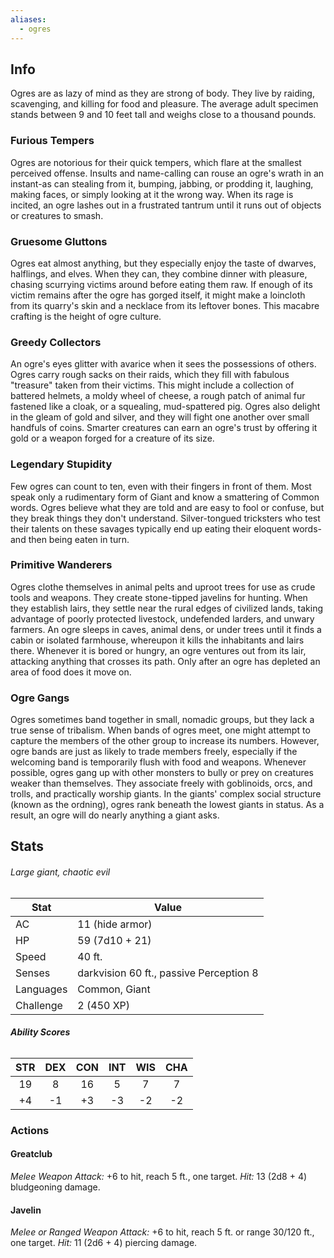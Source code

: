```yaml
---
aliases:
  - ogres
---
```

## Info
Ogres are as lazy of mind as they are strong of body. They live by raiding, scavenging, and killing for food and pleasure. The average adult specimen stands between 9 and 10 feet tall and weighs close to a thousand pounds.
### Furious Tempers
Ogres are notorious for their quick tempers, which flare at the smallest perceived offense. Insults and name-calling can rouse an ogre's wrath in an instant-as can stealing from it, bumping, jabbing, or prodding it, laughing, making faces, or simply looking at it the wrong way. When its rage is incited, an ogre lashes out in a frustrated tantrum until it runs out of objects or creatures to smash.
### Gruesome Gluttons
Ogres eat almost anything, but they especially enjoy the taste of dwarves, halflings, and elves. When they can, they combine dinner with pleasure, chasing scurrying victims around before eating them raw. If enough of its victim remains after the ogre has gorged itself, it might make a loincloth from its quarry's skin and a necklace from its leftover bones. This macabre crafting is the height of ogre culture.
### Greedy Collectors
An ogre's eyes glitter with avarice when it sees the possessions of others. Ogres carry rough sacks on their raids, which they fill with fabulous "treasure" taken from their victims. This might include a collection of battered helmets, a moldy wheel of cheese, a rough patch of animal fur fastened like a cloak, or a squealing, mud-spattered pig. Ogres also delight in the gleam of gold and silver, and they will fight one another over small handfuls of coins. Smarter creatures can earn an ogre's trust by offering it gold or a weapon forged for a creature of its size.
### Legendary Stupidity
Few ogres can count to ten, even with their fingers in front of them. Most speak only a rudimentary form of Giant and know a smattering of Common words. Ogres believe what they are told and are easy to fool or confuse, but they break things they don't understand. Silver-tongued tricksters who test their talents on these savages typically end up eating their eloquent words-and then being eaten in turn.
### Primitive Wanderers
Ogres clothe themselves in animal pelts and uproot trees for use as crude tools and weapons. They create stone-tipped javelins for hunting. When they establish lairs, they settle near the rural edges of civilized lands, taking advantage of poorly protected livestock, undefended larders, and unwary farmers.
An ogre sleeps in caves, animal dens, or under trees until it finds a cabin or isolated farmhouse, whereupon it kills the inhabitants and lairs there. Whenever it is bored or hungry, an ogre ventures out from its lair, attacking anything that crosses its path. Only after an ogre has depleted an area of food does it move on.
### Ogre Gangs
Ogres sometimes band together in small, nomadic groups, but they lack a true sense of tribalism. When bands of ogres meet, one might attempt to capture the members of the other group to increase its numbers. However, ogre bands are just as likely to trade members freely, especially if the welcoming band is temporarily flush with food and weapons.
Whenever possible, ogres gang up with other monsters to bully or prey on creatures weaker than themselves. They associate freely with goblinoids, orcs, and trolls, and practically worship giants. In the giants' complex social structure (known as the ordning), ogres rank beneath the lowest giants in status. As a result, an ogre will do nearly anything a giant asks.
## Stats
###### *Large giant, chaotic evil*
| Stat           | Value                                   |
| -------------- | --------------------------------------- |
| AC             | 11 (hide armor)                         |
| HP             | 59 (7d10 + 21)                          |
| Speed          | 40 ft.                                  |
| Senses         | darkvision 60 ft., passive Perception 8 |
| Languages      | Common, Giant                           |
| Challenge      | 2 (450 XP)                              |
###### **Ability Scores**
| STR | DEX | CON | INT | WIS | CHA |
| :-: | :-: | :-: | :-: | :-: | :-: |
| 19  |  8  | 16  |  5  |  7  |  7  |
| +4  | -1  | +3  | -3  | -2  | -2  |
### Actions
#### Greatclub
_Melee Weapon Attack:_ +6 to hit, reach 5 ft., one target. 
_Hit:_ 13 (2d8 + 4) bludgeoning damage.
#### Javelin
_Melee or Ranged Weapon Attack:_ +6 to hit, reach 5 ft. or range 30/120 ft., one target. 
_Hit:_ 11 (2d6 + 4) piercing damage.